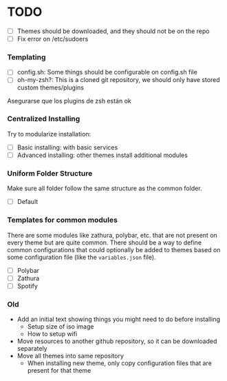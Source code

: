 # TODO

- [ ] Themes should be downloaded, and they should not be on the repo
- [ ] Fix error on /etc/sudoers

### Templating

- [ ] config.sh: Some things should be configurable on config.sh file
- [ ] oh-my-zsh?: This is a cloned git repository, we should only have stored custom themes/plugins

Asegurarse que los plugins de zsh están ok

### Centralized Installing

Try to modularize installation:

- [ ] Basic installing: with basic services
- [ ] Advanced installing: other themes install additional modules

### Uniform Folder Structure

Make sure all folder follow the same structure as the common folder.

- [ ] Default

### Templates for common modules

There are some modules like zathura, polybar, etc. that are not present on every theme but are quite common. There should be a way to define common configurations that could optionally be added to themes based on some configuration file (like the `variables.json` file).

- [ ] Polybar
- [ ] Zathura
- [ ] Spotify

### Old

- Add an initial text showing things you might need to do before installing
  - Setup size of iso image
  - How to setup wifi
- Move resources to another github repository, so it can be downloaded separately
- Move all themes into same repository
  - When installing new theme, only copy configuration files that are present for that theme
